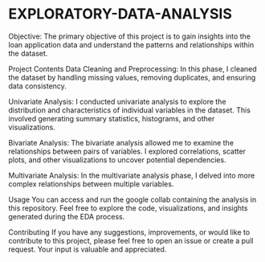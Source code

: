 # EXPLORATORY-DATA-ANALYSIS
Objective: The primary objective of this project is to gain insights into the loan application data and understand the patterns and relationships within the dataset.

Project Contents
Data Cleaning and Preprocessing: In this phase, I cleaned the dataset by handling missing values, removing duplicates, and ensuring data consistency.

Univariate Analysis: I conducted univariate analysis to explore the distribution and characteristics of individual variables in the dataset. This involved generating summary statistics, histograms, and other visualizations.

Bivariate Analysis: The bivariate analysis allowed me to examine the relationships between pairs of variables. I explored correlations, scatter plots, and other visualizations to uncover potential dependencies.

Multivariate Analysis: In the multivariate analysis phase, I delved into more complex relationships between multiple variables.

Usage
You can access and run the google collab containing the analysis in this repository. Feel free to explore the code, visualizations, and insights generated during the EDA process.

Contributing
If you have any suggestions, improvements, or would like to contribute to this project, please feel free to open an issue or create a pull request. Your input is valuable and appreciated.
